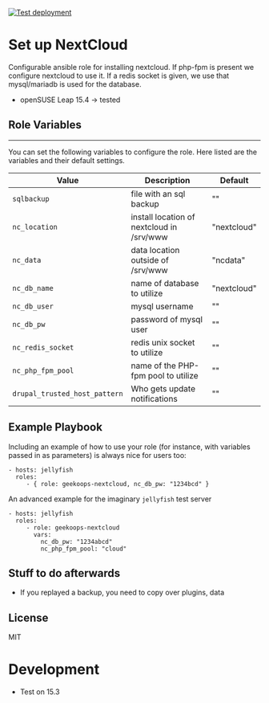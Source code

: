 [![Test deployment](https://github.com/GeekOops/geekoops-nextcloud/actions/workflows/CI.yml/badge.svg)](https://github.com/GeekOops/geekoops-nextcloud/actions/workflows/CI.yml)

# Set up NextCloud

Configurable ansible role for installing nextcloud.
If php-fpm is present we configure nextcloud to use it.
If a redis socket is given, we use that
mysql/mariadb is used for the database.

- openSUSE Leap 15.4 -> tested

## Role Variables
--------------

You can set the following variables to configure the role. Here listed are the variables and their default settings.


| Value | Description | Default |
|-------|-------------|---------|
|`sqlbackup` | file with an sql backup | "" |
|`nc_location` | install location of nextcloud in /srv/www | "nextcloud" |
|`nc_data` | data location outside of /srv/www | "ncdata" |
|`nc_db_name` | name of database to utilize | "nextcloud" |
|`nc_db_user` | mysql username | "" |
|`nc_db_pw` | password of mysql user | "" |
|`nc_redis_socket` | redis unix socket to utilize | "" |
|`nc_php_fpm_pool` | name of the PHP-fpm pool to utilize | "" |
|`drupal_trusted_host_pattern` | Who gets update notifications | "" |

## Example Playbook

Including an example of how to use your role (for instance, with variables passed in as parameters) is always nice for users too:

    - hosts: jellyfish
      roles:
         - { role: geekoops-nextcloud, nc_db_pw: "1234bcd" }

An advanced example for the imaginary `jellyfish` test server

    - hosts: jellyfish
      roles:
         - role: geekoops-nextcloud
           vars:
             nc_db_pw: "1234abcd"
             nc_php_fpm_pool: "cloud"

## Stuff to do afterwards
- If you replayed a backup, you need to copy over plugins, data

## License

MIT

# Development
- Test on 15.3
